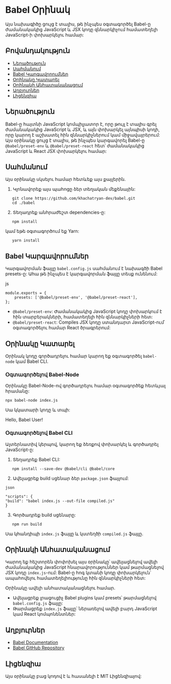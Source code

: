 # Babel Օրինակ

Այս նախագիծը ցույց է տալիս, թե ինչպես օգտագործել Babel-ը ժամանակակից JavaScript և JSX կոդը զննարկիչում համատեղելի JavaScript-ի փոխարկելու համար:

## Բովանդակություն

- [Ներածություն](#ներածություն)
- [Սահմանում](#սահմանում)
- [Babel Կարգավորումներ](#babel-կարգավորումներ)
- [Օրինակը Կատարել](#օրինակը-կատարել)
- [Օրինակի Անհատականացում](#օրինակի-անհատականացում)
- [Աղբյուրներ](#աղբյուրներ)
- [Լիցենզիա](#լիցենզիա)

## Ներածություն

Babel-ը հայտնի JavaScript կոմպիլյատոր է, որը թույլ է տալիս գրել ժամանակակից JavaScript և JSX, և այն փոխարկել այնպիսի կոդի, որը կարող է աշխատել հին զննարկիչներում կամ միջավայրերում: Այս օրինակը ցույց է տալիս, թե ինչպես կարգավորել Babel-ը `@babel/preset-env` և `@babel/preset-react` հետ՝ ժամանակակից JavaScript և React JSX փոխարկելու համար:

## Սահմանում

Այս օրինակը սկսելու համար հետևեք այս քայլերին.

1. Կլոնավորեք այս պահոցը ձեր տեղական մեքենային:
```
   git clone https://github.com/khachatryan-dev/babel.git
   cd ./babel
```

2. Տեղադրեք անհրաժեշտ dependencies-ը:
```
   npm install
```
   կամ եթե օգտագործում եք Yarn:
```
   yarn install
```

## Babel Կարգավորումներ

Կարգավորման ֆայլը `babel.config.js` սահմանում է նախագծի Babel presets-ը: Ահա թե ինչպես է կարգավորման ֆայլը տեսք ունենում:

js
```
module.exports = {
    presets: ['@babel/preset-env', '@babel/preset-react'],
};
```
- `@babel/preset-env`: Ժամանակակից JavaScript կոդը փոխարկում է հին տարբերակների, համատեղելի հին զննարկիչների հետ:
- `@babel/preset-react`: Compiles JSX կոդը ստանդարտ JavaScript-ում՝ օգտագործելու համար React ծրագրերում:

## Օրինակը Կատարել

Օրինակ կոդը գործադրելու համար կարող եք օգտագործել `babel-node` կամ Babel CLI.

### Օգտագործելով Babel-Node

Օրինակը Babel-Node-ով գործադրելու համար օգտագործեք հետևյալ հրամանը:
```
npx babel-node index.js
```
Սա կկատարի կոդը և տպի:

Hello, Babel User!


### Օգտագործելով Babel CLI

Ալտերնատիվ կերպով, կարող եք ձեռքով փոխարկել և գործադրել JavaScript-ը:

1. Տեղադրեք Babel CLI:
```
   npm install --save-dev @babel/cli @babel/core
```

2. Ավելացրեք build սցենար ձեր `package.json` ֆայլում:
```
json

"scripts": {
"build": "babel index.js --out-file compiled.js"
}
```

3. Գործադրեք build սցենարը:
```
   npm run build
```
   Սա կհանդիպի `index.js` ֆայլը և կստեղծի `compiled.js` ֆայլը.


## Օրինակի Անհատականացում

Կարող եք հեշտորեն փոփոխել այս օրինակը՝ ավելացնելով ավելի ժամանակակից JavaScript հնարավորություններ կամ թարմացնելով JSX կոդը `index.js`-ում: Babel-ը հոգ կտանի կոդը փոխարկելուն՝ ապահովելու համատեղելիությունը հին զննարկիչների հետ:

Օրինակը ավելի անհատականացնելու համար.
- Ավելացրեք լրացուցիչ Babel plugins կամ presets՝ թարմացնելով `babel.config.js` ֆայլը:
- Թարմացրեք `index.js` ֆայլը՝ ներառելով ավելի բարդ JavaScript կամ React կոմպոնենտներ:

## Աղբյուրներ

- [Babel Documentation](https://babeljs.io/docs/en/)
- [Babel GitHub Repository](https://github.com/babel/babel)

## Լիցենզիա

Այս օրինակը բաց կոդով է և հասանելի է MIT Լիցենզիայով:
